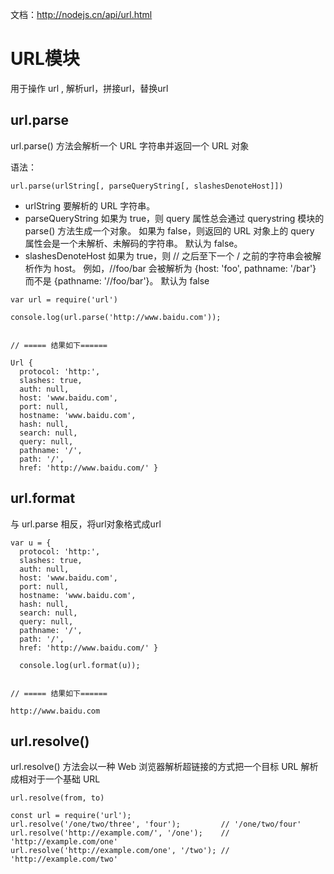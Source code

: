 

文档：http://nodejs.cn/api/url.html

# URL模块

用于操作 url , 解析url，拼接url，替换url





##  url.parse

url.parse() 方法会解析一个 URL 字符串并返回一个 URL 对象

语法：
```
url.parse(urlString[, parseQueryString[, slashesDenoteHost]])
```

- urlString <string> 要解析的 URL 字符串。
- parseQueryString <boolean> 如果为 true，则 query 属性总会通过 querystring 模块的 parse() 方法生成一个对象。 如果为 false，则返回的 URL 对象上的 query 属性会是一个未解析、未解码的字符串。 默认为 false。
- slashesDenoteHost <boolean> 如果为 true，则 // 之后至下一个 / 之前的字符串会被解析作为 host。 例如，//foo/bar 会被解析为 {host: 'foo', pathname: '/bar'} 而不是 {pathname: '//foo/bar'}。 默认为 false


```
var url = require('url')

console.log(url.parse('http://www.baidu.com'));


// ===== 结果如下======

Url {
  protocol: 'http:',
  slashes: true,
  auth: null,
  host: 'www.baidu.com',
  port: null,
  hostname: 'www.baidu.com',
  hash: null,
  search: null,
  query: null,
  pathname: '/',
  path: '/',
  href: 'http://www.baidu.com/' }
```



## url.format

与 url.parse 相反，将url对象格式成url

```
var u = {
  protocol: 'http:',
  slashes: true,
  auth: null,
  host: 'www.baidu.com',
  port: null,
  hostname: 'www.baidu.com',
  hash: null,
  search: null,
  query: null,
  pathname: '/',
  path: '/',
  href: 'http://www.baidu.com/' }

  console.log(url.format(u));


// ===== 结果如下======

http://www.baidu.com
```


## url.resolve()

url.resolve() 方法会以一种 Web 浏览器解析超链接的方式把一个目标 URL 解析成相对于一个基础 URL

```
url.resolve(from, to)
```

```
const url = require('url');
url.resolve('/one/two/three', 'four');         // '/one/two/four'
url.resolve('http://example.com/', '/one');    // 'http://example.com/one'
url.resolve('http://example.com/one', '/two'); // 'http://example.com/two'
```








